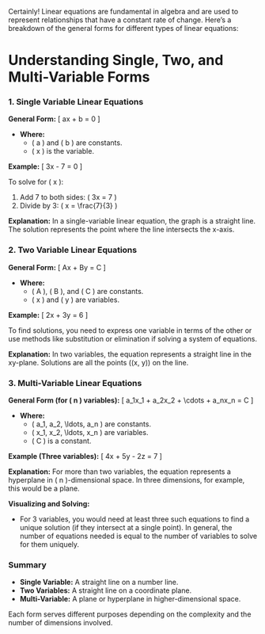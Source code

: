 Certainly! Linear equations are fundamental in algebra and are used to represent relationships that have a constant rate of change. Here’s a breakdown of the general forms for different types of linear equations:

# Understanding Single, Two, and Multi-Variable Forms

### 1. Single Variable Linear Equations

**General Form:**
\[ ax + b = 0 \]

- **Where:**
  - \( a \) and \( b \) are constants.
  - \( x \) is the variable.

**Example:**
\[ 3x - 7 = 0 \]

To solve for \( x \):
1. Add 7 to both sides: \( 3x = 7 \)
2. Divide by 3: \( x = \frac{7}{3} \)

**Explanation:**
In a single-variable linear equation, the graph is a straight line. The solution represents the point where the line intersects the x-axis.

### 2. Two Variable Linear Equations

**General Form:**
\[ Ax + By = C \]

- **Where:**
  - \( A \), \( B \), and \( C \) are constants.
  - \( x \) and \( y \) are variables.

**Example:**
\[ 2x + 3y = 6 \]

To find solutions, you need to express one variable in terms of the other or use methods like substitution or elimination if solving a system of equations.

**Explanation:**
In two variables, the equation represents a straight line in the xy-plane. Solutions are all the points \((x, y)\) on the line.

### 3. Multi-Variable Linear Equations

**General Form (for \( n \) variables):**
\[ a_1x_1 + a_2x_2 + \cdots + a_nx_n = C \]

- **Where:**
  - \( a_1, a_2, \ldots, a_n \) are constants.
  - \( x_1, x_2, \ldots, x_n \) are variables.
  - \( C \) is a constant.

**Example (Three variables):**
\[ 4x + 5y - 2z = 7 \]

**Explanation:**
For more than two variables, the equation represents a hyperplane in \( n \)-dimensional space. In three dimensions, for example, this would be a plane.

**Visualizing and Solving:**
- For 3 variables, you would need at least three such equations to find a unique solution (if they intersect at a single point). In general, the number of equations needed is equal to the number of variables to solve for them uniquely.

### Summary

- **Single Variable:** A straight line on a number line.
- **Two Variables:** A straight line on a coordinate plane.
- **Multi-Variable:** A plane or hyperplane in higher-dimensional space.

Each form serves different purposes depending on the complexity and the number of dimensions involved.